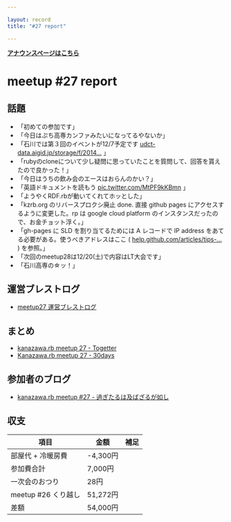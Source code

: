 ```yaml
---

layout: record
title: "#27 report"

---
```


<p> <a href="./"><strong>アナウンスページはこちら</strong></a></p>

meetup #27 report
==================

話題
----

-   「初めての参加です」
-   「今日はぷち高専カンファみたいになってるやないか」
-   「石川では第３回のイベントが12/7予定です [udct-data.aigid.jp/storage/f/2014…](http://udct-data.aigid.jp/storage/f/2014-10-17T02%3A59%3A43.621Z/udc2014oubo.pdf) 」
-   「rubyのcloneについて少し疑問に思っていたことを質問して、回答を貰えたので良かった！」
-   「今日はうちの飲み会のエースはおらんのかい？」
-   「英語ドキュメントを読もう [pic.twitter.com/MtPF9kKBmn](https://twitter.com/BeMarble/status/533506508705644544/photo/1) 」
-   「ようやくRDF.rbが動いてくれてホッとした」
-   「kzrb.org のリバースプロクシ廃止 done. 直接 github pages にアクセスするように変更した。rp は google cloud platform のインスタンスだったので、お金チョット浮く。」
-   「gh-pages に SLD を割り当てるためには A レコードで IP address をあてる必要がある。使うべきアドレスはここ ( [help.github.com/articles/tips-…](https://help.github.com/articles/tips-for-configuring-an-a-record-with-your-dns-provider/) ) を参照。」
-   「次回のmeetup28は12/20(土)で内容はLT大会です」
-   「石川高専の☆ッ！」

運営ブレストログ
----------------

-   [meetup27 運営ブレストログ](https://github.com/kanazawarb/meetup/wiki/meetup27-%E9%81%8B%E5%96%B6%E3%83%96%E3%83%AC%E3%82%B9%E3%83%88%E3%83%AD%E3%82%B0)

まとめ
------

-   [kanazawa.rb meetup 27 - Togetter](http://togetter.com/li/746127)
-   [Kanazawa.rb meetup 27 - 30days](http://30d.jp/kzrb/17)

参加者のブログ
--------------

-   [kanazawa.rb meetup #27 - 過ぎたるは及ばざるが如し](http://cotton-desu.hatenablog.com/entry/2014/11/19/220938)

収支
----

 | 項目                   | 金額       | 補足   |
 | ---------------------- | ---------- | ------ |
 | 部屋代 + 冷暖房費      | -4,300円   |        |
 | 参加費合計             | 7,000円    |        |
 | 一次会のおつり         | 28円       |        |
 | meetup #26 くり越し    | 51,272円   |        |
 | 差額                   | 54,000円   |        |


